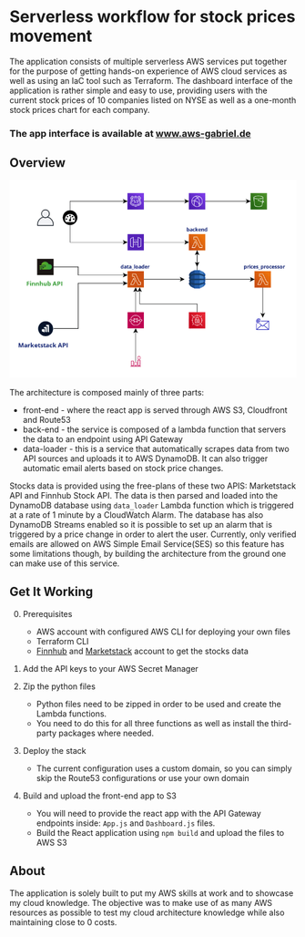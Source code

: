 # Serverless workflow for stock prices movement

The application consists of multiple serverless AWS services put together for the purpose of getting hands-on experience of AWS cloud services as well as using an IaC tool such as Terraform.
The dashboard interface of the application is rather simple and easy to use, providing users with the current stock prices of 10 companies listed on NYSE as well as a one-month stock prices chart for each company.

### The app interface is available at www.aws-gabriel.de

## Overview
![Diagram](https://github.com/gabyvlad96/Serverless-workflow-for-stock-prices-movement/blob/master/.github/architecture_diagram.png)

The architecture is composed mainly of three parts:
- front-end - where the react app is served through AWS S3, Cloudfront and Route53
- back-end - the service is composed of a lambda function that servers the data to an endpoint using API Gateway
- data-loader - this is a service that automatically scrapes data from two API sources and uploads it to AWS DynamoDB. It can also trigger automatic email alerts based on stock price changes.

Stocks data is provided using the free-plans of these two APIS: Marketstack API and Finnhub Stock API. The data is then parsed and loaded into the DynamoDB database using `data_loader` Lambda function which is triggered at a rate of 1 minute by a CloudWatch Alarm. The database has also DynamoDB Streams enabled so it is possible to set up an alarm that is triggered by a price change in order to alert the user. Currently, only verified emails are allowed on AWS Simple Email Service(SES) so this feature has some limitations though, by building the architecture from the ground one can make use of this service.

## Get It Working
0. Prerequisites

    - AWS account with configured AWS CLI for deploying your own files
    - Terraform CLI
    - [Finnhub](https://finnhub.io) and [Marketstack](https://marketstack.com) account to get the stocks data

2. Add the API keys to your AWS Secret Manager

2. Zip the python files
    - Python files need to be zipped in order to be used and create the Lambda functions.
    - You need to do this for all three functions as well as install the third-party packages where needed.
    
3. Deploy the stack
    - The current configuration uses a custom domain, so you can simply skip the Route53 configurations or use your own domain 

4. Build and upload the front-end app to S3
    - You will need to provide the react app with the API Gateway endpoints inside: `App.js` and `Dashboard.js` files.
    - Build the React application using `npm build` and upload the files to AWS S3
    
    
## About
The application is solely built to put my AWS skills at work and to showcase my cloud knowledge. The objective was to make use of as many AWS resources as possible to test my cloud architecture knowledge while also maintaining close to 0 costs.
